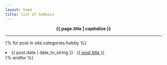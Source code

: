 ```yaml
---
layout: home
title: list of hobbies
---
```

<center> <strong> {{ page.title | capitalize }} </strong> </center><hr>

{% for post in site.categories.hobby %}
 <li><span>{{ post.date | date_to_string }}</span> &nbsp; <a href="{{ post.url }}">{{ post.title }}</a></li>
{% endfor %}

